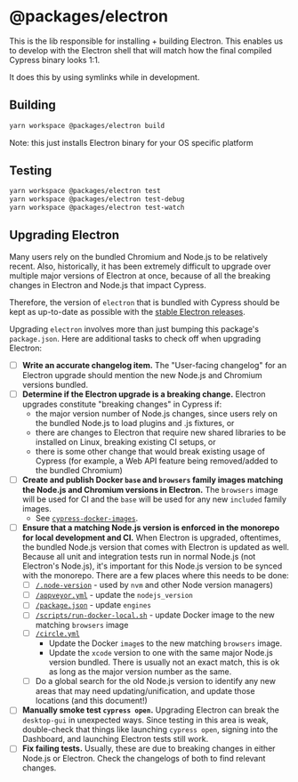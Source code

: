 # @packages/electron

This is the lib responsible for installing + building Electron. This enables us to develop with the Electron shell that will match how the final compiled Cypress binary looks 1:1.

It does this by using symlinks while in development.

## Building

```bash
yarn workspace @packages/electron build
```

Note: this just installs Electron binary for your OS specific platform

## Testing

```bash
yarn workspace @packages/electron test
yarn workspace @packages/electron test-debug
yarn workspace @packages/electron test-watch
```

## Upgrading Electron

Many users rely on the bundled Chromium and Node.js to be relatively recent. Also, historically, it has been extremely difficult to upgrade over multiple major versions of Electron at once, because of all the breaking changes in Electron and Node.js that impact Cypress.

Therefore, the version of `electron` that is bundled with Cypress should be kept as up-to-date as possible with the [stable Electron releases](https://www.electronjs.org/releases/stable).

Upgrading `electron` involves more than just bumping this package's `package.json`. Here are additional tasks to check off when upgrading Electron:

- [ ] **Write an accurate changelog item.** The "User-facing changelog" for an Electron upgrade should mention the new Node.js and Chromium versions bundled.
- [ ] **Determine if the Electron upgrade is a breaking change.** Electron upgrades constitute "breaking changes" in Cypress if:
    - the major version number of Node.js changes, since users rely on the bundled Node.js to load plugins and .js fixtures, or
    - there are changes to Electron that require new shared libraries to be installed on Linux, breaking existing CI setups, or
    - there is some other change that would break existing usage of Cypress (for example, a Web API feature being removed/added to the bundled Chromium)
- [ ] **Create and publish Docker `base` and `browsers` family images matching the Node.js and Chromium versions in Electron.** The `browsers` image will be used for CI and the `base` will be used for any new `included` family images.
    - See [`cypress-docker-images`](https://github.com/cypress-io/cypress-docker-images/).
- [ ] **Ensure that a matching Node.js version is enforced in the monorepo for local development and CI.** When Electron is upgraded, oftentimes, the bundled Node.js version that comes with Electron is updated as well. Because all unit and integration tests run in normal Node.js (not Electron's Node.js), it's important for this Node.js version to be synced with the monorepo. There are a few places where this needs to be done:
    - [ ] [`/.node-version`](../../.node-version) - used by `nvm` and other Node version managers)
    - [ ] [`/appveyor.yml`](../../appveyor.yml) - update the `nodejs_version`
    - [ ] [`/package.json`](../../package.json) - update `engines`
    - [ ] [`/scripts/run-docker-local.sh`](../../scripts/run-docker-local.sh) - update Docker image to the new matching `browsers` image
    - [ ] [`/circle.yml`](../../circle.yml)
        - Update the Docker `image`s to the new matching `browsers` image.
        - Update the `xcode` version to one with the same major Node.js version bundled. There is usually not an exact match, this is ok as long as the major version number as the same.
    - [ ] Do a global search for the old Node.js version to identify any new areas that may need updating/unification, and update those locations (and this document!)
- [ ] **Manually smoke test `cypress open`.** Upgrading Electron can break the `desktop-gui` in unexpected ways. Since testing in this area is weak, double-check that things like launching `cypress open`, signing into the Dashboard, and launching Electron tests still work.
- [ ] **Fix failing tests.** Usually, these are due to breaking changes in either Node.js or Electron. Check the changelogs of both to find relevant changes.